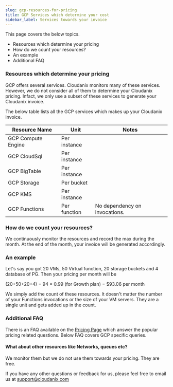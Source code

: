 ```yaml
---
slug: gcp-resources-for-pricing
title: GCP Services which determine your cost
sidebar_label: Services towards your invoice
---
```

This page covers the below topics.

- Resources which determine your pricing
- How do we count your resources?
- An example
- Additional FAQ

### Resources which determine your pricing

GCP offers several services. Cloudanix monitors many of these services. However, we do not consider all of them to determine your Cloudanix pricing. Infact, we only use a subset of these services to generate your Cloudanix invoice.

The below table lists all the GCP services which makes up your Cloudanix invoice.

|Resource Name|Unit|Notes|
|--- |--- |--- |
|GCP Compute Engine|Per instance|
|GCP CloudSql|Per instance||
|GCP BigTable|Per instance||
|GCP Storage|Per bucket||
|GCP KMS|Per instance||
|GCP Functions|Per function|No dependency on invocations.|

### How do we count your resources?

We continuously monitor the resources and record the max during the month. At the end of the month, your invoice will be generated accordingly.

### An example
Let's say you got 20 VMs, 50 Virtual function, 20 storage buckets and 4 database of PG. Then your pricing per month will be

(20+50+20+4) = 94 * 0.99 (for Growth plan) = $93.06 per month

We simply add the count of these resources. It doesn't matter the number of your Functions invocations or the size of your VM servers. They are a single unit and gets added up in the count.


### Additional FAQ

There is an FAQ available on the [Pricing Page](https://www.cloudanix.com/pricing?ref=GCP-resources-for-pricing) which answer the popular pricing related questions. Below FAQ covers GCP specific queries.

#### What about other resources like Networks, queues etc?
We monitor them but we do not use them towards your pricing. They are free.

If you have any other questions or feedback for us, please feel free to email us at support@cloudanix.com